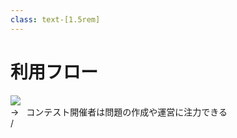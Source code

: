 ```yaml
---
class: text-[1.5rem]
---
```


# 利用フロー

<img src="/use_flow.png" class="w-9/10" />

<br />

<div class="text-[red] text-3xl" v-click>
  →&nbsp;&nbsp;
  コンテスト開催者は問題の作成や運営に注力できる
</div>

<div
  class="absolute bottom-[1rem] right-[1rem] text-[1rem] z-20"
>
  <SlideCurrentNo /> / <SlidesTotal />
</div>

<!--
Note
-->